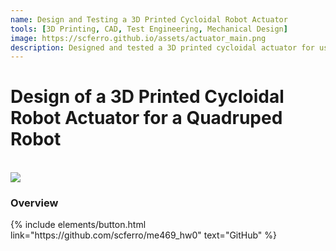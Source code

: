 ```yaml
---
name: Design and Testing a 3D Printed Cycloidal Robot Actuator
tools: [3D Printing, CAD, Test Engineering, Mechanical Design]
image: https://scferro.github.io/assets/actuator_main.png
description: Designed and tested a 3D printed cycloidal actuator for use in walking robots.
---
```


# Design of a 3D Printed Cycloidal Robot Actuator for a Quadruped Robot
<br>

<img src="{{ site.url }}{{ site.baseurl }}/assets/actuator1.png"/>


### Overview



<p class="text-center">
{% include elements/button.html link="https://github.com/scferro/me469_hw0" text="GitHub" %}
</p>